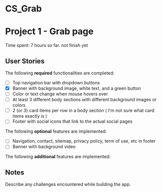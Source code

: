 # CS_Grab
# Project 1 - Grab page

Time spent: 7 hours so far. not finish yet

## User Stories

The following **required** functionalities are completed:

* [ ] Top navigation bar with dropdown buttons
* [x] Banner with background image, white text, and a green button
* [ ] Color or text change when mouse hovers over
* [ ] At least 3 different body sections with different background images or colors
* [ ] 2 (or 3) card items per row in a body section ( I'm not sure what card items exactly is )
* [ ] Footer with social icons that link to the actual social pages

The following **optional** features are implemented:
* [ ] Navigation, contact, sitemap, privacy policy, term of use, etc in footer
* [ ] Banner with background video

The following **additional** features are implemented:

## Notes

Describe any challenges encountered while building the app.
